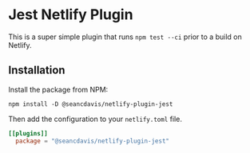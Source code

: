 # Jest Netlify Plugin

This is a super simple plugin that runs `npm test --ci` prior to a build on Netlify.

## Installation

Install the package from NPM:

    npm install -D @seancdavis/netlify-plugin-jest

Then add the configuration to your `netlify.toml` file.

```toml
[[plugins]]
  package = "@seancdavis/netlify-plugin-jest"
```
